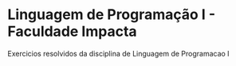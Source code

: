# Linguagem de Programação I - Faculdade Impacta
Exercicios resolvidos da disciplina de Linguagem de Programacao I 
